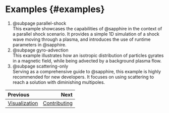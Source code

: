 # Examples {#examples}

 1. @subpage parallel-shock  
    This example showcases the capabilities of @sapphire in the context of a
    parallel shock scenario. It provides a simple 1D simulation of a shock wave
    moving through a plasma, and introduces the use of runtime parameters in
    @sapphire.
 2. @subpage gyro-advection  
    This example illustrates how an isotropic distribution of particles gyrates
    in a magnetic field, while being advected by a background plasma flow.
 3. @subpage scattering-only  
    Serving as a comprehensive guide to @sapphire, this example is highly
    recommended for new developers. It focuses on using scattering to reach a
    solution with diminishing multipoles.


<div class="section_buttons">

| Previous                        |                          Next |
|:--------------------------------|------------------------------:|
| [Visualization](#visualization) | [Contributing](#contributing) |

</div>
